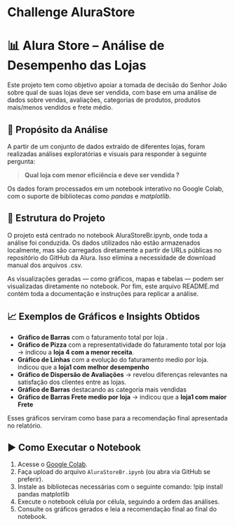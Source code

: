 # Challenge AluraStore
# 📊 Alura Store – Análise de Desempenho das Lojas

Este projeto tem como objetivo apoiar a tomada de decisão do Senhor João sobre qual de suas lojas deve ser vendida, com base em uma análise de dados sobre vendas, avaliações, categorias de produtos, produtos mais/menos vendidos e frete médio.

## 🎯 Propósito da Análise

A partir de um conjunto de dados extraído de diferentes lojas, foram realizadas análises exploratórias e visuais para responder à seguinte pergunta:

> **Qual loja com menor eficiência e deve ser vendida ?**

Os dados foram processados em um notebook interativo no Google Colab, com o suporte de bibliotecas como *pandas* e *matplotlib*.

## 📁 Estrutura do Projeto

O projeto está centrado no notebook AluraStoreBr.ipynb, onde toda a análise foi conduzida. Os dados utilizados não estão armazenados localmente, mas são carregados diretamente a partir de URLs públicas no repositório do GitHub da Alura. Isso elimina a necessidade de download manual dos arquivos .csv.

As visualizações geradas — como gráficos, mapas e tabelas — podem ser visualizadas diretamente no notebook. Por fim, este arquivo README.md contém toda a documentação e instruções para replicar a análise.

## 📈 Exemplos de Gráficos e Insights Obtidos

- **Gráfico de Barras** com o faturamento total por loja .
- **Gráfico de Pizza** com a representatividade do faturamento total por loja → indicou a **loja 4 com a menor receita**.
- **Gráfico de Linhas** com a evolução do faturamento medio por loja. indicou que a **loja1 com melhor desempenho**
- **Gráfico de Dispersão de Avaliações** → revelou diferenças relevantes na satisfação dos clientes entre as lojas.
- **Gráfico de Barras** destacando as categoria mais vendidas
- **Gráfico de Barras Frete medio por loja** → indicou que a **loja1 com maior Frete**

Esses gráficos serviram como base para a recomendação final apresentada no relatório.

## ▶️ Como Executar o Notebook

1. Acesse o [Google Colab](https://colab.research.google.com/).
2. Faça upload do arquivo `AluraStoreBr.ipynb` (ou abra via GitHub se preferir).
3. Instale as bibliotecas necessárias com o seguinte comando: !pip install pandas matplotlib
4. Execute o notebook célula por célula, seguindo a ordem das análises.
5. Consulte os gráficos gerados e leia a recomendação final ao final do notebook.

